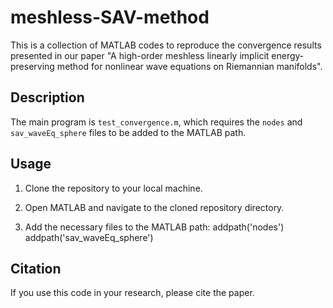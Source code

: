 # meshless-SAV-method
This is a collection of MATLAB codes to reproduce the convergence results presented in our paper 
"A high-order meshless linearly implicit energy-preserving method for nonlinear wave equations on Riemannian manifolds".

## Description

The main program is `test_convergence.m`, which requires the `nodes` and `sav_waveEq_sphere` files to be added to the MATLAB path.

## Usage

1. Clone the repository to your local machine.

2. Open MATLAB and navigate to the cloned repository directory.

3. Add the necessary files to the MATLAB path:
addpath('nodes')
addpath('sav_waveEq_sphere')

## Citation
If you use this code in your research, please cite the paper.
